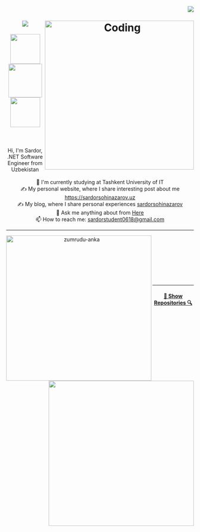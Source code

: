 <img align="right" src="https://visitor-badge.laobi.icu/badge?page_id=SardorSohinazarov">

<h1 align="center">
  <a href="https://git.io/typing-svg">
    <img src="https://readme-typing-svg.herokuapp.com/?lines=Hi,+There!+👋;This+is+Sardor👨‍💻&center=true&size=30">
  </a>
  <img align="right" alt="Coding" width="400" src="https://media.tenor.com/rePDfDWO3XoAAAAd/hacking.gif">
</h1>

<h5 align="center">
  <a href="https://www.linkedin.com/in/sardorsohinazarov/" title="LinkedIn Profile"><img width="80" src="https://img.shields.io/badge/linkedin-%230077B5.svg?style=for-the-badge&logo=linkedin&logoColor=white"></a>
  <a href="https://www.instagram.com/sardorsohinazarov/" title="Insta Profile"><img width="90" src="https://img.shields.io/badge/instagram-%23E4405F.svg?style=for-the-badge&logo=Instagram&logoColor=white"></a>
  <a href="https://t.me/sardorsohinazarov" title="TG Profile"><img width="80" src="https://img.shields.io/badge/Telegram-2CA5E0?style=for-the-badge&logo=telegram&logoColor=white"></a>
</h5>

<br>

<p align="center">
  Hi, I'm Sardor, .NET Software Engineer from Uzbekistan
  <br>
  <br>
  🔬 I'm currently studying at Tashkent University of IT
  <br>
  ✍️ My personal website, where I share interesting post about me <a href="https://sardorsohinazarov.uz">https://sardorsohinazarov.uz</a>
  <br>
  ✍️ My blog, where I share personal experiences <a href="https://t.me/professional_mistakemaker">sardorsohinazarov</a>
  <br>
  💬 Ask me anything about from <a href="https://github.com/SardorSohinazarov/SardorSohinazarov/issues" title="Issues">Here</a>
  <br>
  📫 How to reach me: <a href="mailto: sardorstudent0618@gmail.com">sardorstudent0618@gmail.com</a>
</p>

<hr>
<p align=center>
  <div align=center>
    <a href="https://github.com/denvercoder1/github-readme-streak-stats" title="Go to Source">
      <img align="left" width=390 src="https://github-readme-streak-stats.herokuapp.com/?user=SardorSohinazarov&theme=react&border=61dafb&hide_border=true" alt="zumrudu-anka" />
    </a>
    <a href="https://github.com/anuraghazra/github-readme-stats" title="Go to Source">
      <img align="right" width=390 src="https://github-readme-stats.vercel.app/api?username=SardorSohinazarov&show_icons=true&theme=react&border_color=61dafb&hide_border=true" />
    </a>
  </div>
  <br><br><br>  <br><br><br>
  <br>
</p>

<hr>
<h4 align="center">
  <a href="https://github.com/SardorSohinazarov?tab=repositories" title="Show Repositories">🔎 Show Repositories 🔍</a>
</h4>

<!--
Top commiterslardan biri ekanman 

[![committers.top badge](https://user-badge.committers.top/uzbekistan/SardorSohinazarov.svg)](https://user-badge.committers.top/uzbekistan/SardorSohinazarov) -->
